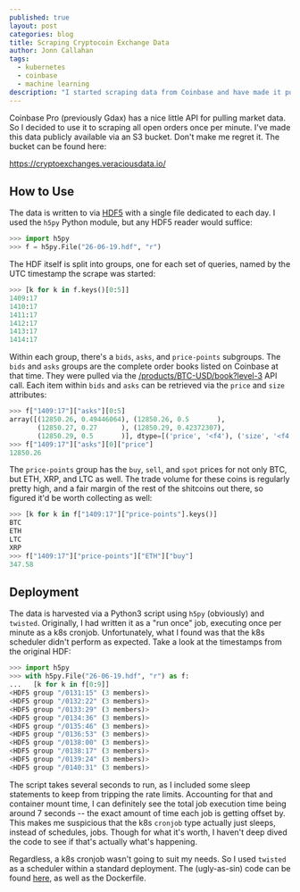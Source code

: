 ```yaml
---
published: true
layout: post
categories: blog
title: Scraping Cryptocoin Exchange Data
author: Jonn Callahan
tags:
  - kubernetes
  - coinbase
  - machine learning
description: "I started scraping data from Coinbase and have made it publicly available. Possibly more exchanges to be added later. Each days worth of data is written to an HDF and backed up to a publicly readable S3 bucket that can be found here: https://cryptoexchanges.veraciousdata.io/"
---
```


Coinbase Pro (previously Gdax) has a nice little API for pulling market data. So I decided to use it to scraping all open orders once per minute. I've made this data publicly available via an S3 bucket. Don't make me regret it. The bucket can be found here:

https://cryptoexchanges.veraciousdata.io/

## How to Use

The data is written to via [HDF5](https://en.wikipedia.org/wiki/HDF) with a single file dedicated to each day. I used the `h5py` Python module, but any HDF5 reader would suffice:

```python
>>> import h5py
>>> f = h5py.File("26-06-19.hdf", "r")
```

The HDF itself is split into groups, one for each set of queries, named by the UTC timestamp the scrape was started:

```python
>>> [k for k in f.keys()[0:5]]
1409:17
1410:17
1411:17
1412:17
1413:17
1414:17
```

Within each group, there's a `bids`, `asks`, and `price-points` subgroups. The `bids` and `asks` groups are the complete order books listed on Coinbase at that time. They were pulled via the [/products/BTC-USD/book?level-3](https://docs.pro.coinbase.com/#get-product-order-book) API call. Each item within `bids` and `asks` can be retrieved via the `price` and `size` attributes:

```python
>>> f["1409:17"]["asks"][0:5]
array([(12850.26, 0.49446064), (12850.26, 0.5       ),
       (12850.27, 0.27      ), (12850.29, 0.42372307),
       (12850.29, 0.5       )], dtype=[('price', '<f4'), ('size', '<f4')])
>>> f["1409:17"]["asks"][0]["price"]
12850.26
```

 The `price-points` group has the `buy`, `sell`, and `spot` prices for not only BTC, but ETH, XRP, and LTC as well. The trade volume for these coins is regularly pretty high, and a fair margin of the rest of the shitcoins out there, so figured it'd be worth collecting as well:

 ```python
 >>> [k for k in f["1409:17"]["price-points"].keys()]
BTC
ETH
LTC
XRP
>>> f["1409:17"]["price-points"]["ETH"]["buy"]
347.58
```

## Deployment

The data is harvested via a Python3 script using `h5py` (obviously) and `twisted`. Originally, I had written it as a "run once" job, executing once per minute as a k8s cronjob. Unfortunately, what I found was that the k8s scheduler didn't perform as expected. Take a look at the timestamps from the original HDF:

```python
>>> import h5py
>>> with h5py.File("26-06-19.hdf", "r") as f:
...   [k for k in f[0:9]]
<HDF5 group "/0131:15" (3 members)>
<HDF5 group "/0132:22" (3 members)>
<HDF5 group "/0133:29" (3 members)>
<HDF5 group "/0134:36" (3 members)>
<HDF5 group "/0135:46" (3 members)>
<HDF5 group "/0136:53" (3 members)>
<HDF5 group "/0138:00" (3 members)>
<HDF5 group "/0138:17" (3 members)>
<HDF5 group "/0139:24" (3 members)>
<HDF5 group "/0140:31" (3 members)>
```

The script takes several seconds to run, as I included some sleep statements to keep from tripping the rate limits. Accounting for that and container mount time, I can definitely see the total job execution time being around 7 seconds -- the exact amount of time each job is getting offset by. This makes me suspicious that the k8s `cronjob` type actually just sleeps, instead of schedules, jobs. Though for what it's worth, I haven't deep dived the code to see if that's actually what's happening.

Regardless, a k8s cronjob wasn't going to suit my needs. So I used `twisted` as a scheduler within a standard deployment. The (ugly-as-sin) code can be found [here](https://github.com/Atticuss/little-black-box/tree/master/images/exchange_scrape/coinbase), as well as the Dockerfile.
